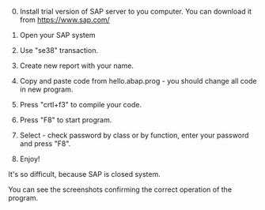 0. Install trial version of SAP server to you computer. You can download it from https://www.sap.com/
1. Open your SAP system
2. Use "se38" transaction.
3. Create new report with your name.
4. Copy and paste code from hello.abap.prog - you should change all code in new program.

5. Press "crtl+f3" to compile your code.
6. Press "F8" to start program.

7. Select - check password by class or by function, enter your password and press "F8".

8. Enjoy!

It's so difficult, because SAP is closed system.

You can see the screenshots confirming the correct operation of the program.
